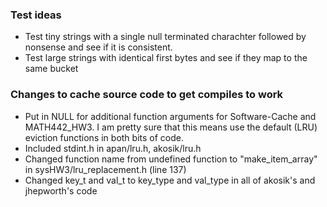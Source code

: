 ### Test ideas

* Test tiny strings with a single null terminated charachter followed by nonsense and see if it is consistent.
* Test large strings with identical first bytes and see if they map to the same bucket


### Changes to cache source code to get compiles to work


* Put in NULL for additional function arguments for Software-Cache and MATH442_HW3. I am pretty sure that this means use the default (LRU) eviction functions in both bits of code.
* Included stdint.h in apan/lru.h, akosik/lru.h
* Changed function name from undefined function to "make_item_array" in sysHW3/lru_replacement.h (line 137)
* Changed key_t and val_t to key_type and val_type in all of akosik's and jhepworth's code
